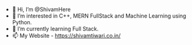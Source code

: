- 👋 Hi, I’m @ShivamHere
- 👀 I’m interested in C++, MERN FullStack and Machine Learning using Python.
- 🌱 I’m currently learning Full Stack.
- 📫 My Website - https://shivamtiwari.co.in/

<!---
ShivamHere/ShivamHere is a ✨ special ✨ repository because its `README.md` (this file) appears on your GitHub profile.
You can click the Preview link to take a look at your changes.
--->
